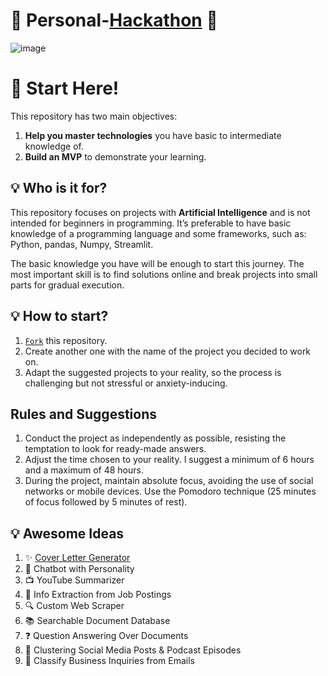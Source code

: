 # 🎉 Personal-[Hackathon](https://en.wikipedia.org/wiki/Hackathon) 🚀

![image](https://github.com/user-attachments/assets/50a3dc14-e101-438b-a5b9-2900d7648813)

# 🎉 **Start Here!**
This repository has two main objectives: 
1. **Help you master technologies** you have basic to intermediate knowledge of.
2. **Build an MVP** to demonstrate your learning.

## 💡 **Who is it for?**
This repository focuses on projects with **Artificial Intelligence** and is not intended for beginners in programming. It’s preferable to have basic knowledge of a programming language and some frameworks, such as: Python, pandas, Numpy, Streamlit.

The basic knowledge you have will be enough to start this journey. The most important skill is to find solutions online and break projects into small parts for gradual execution.

## 💡 **How to start?**
1. [`Fork`](https://github.com/CllsPy/Personal-Hackathon/fork) this repository.
2. Create another one with the name of the project you decided to work on.
3. Adapt the suggested projects to your reality, so the process is challenging but not stressful or anxiety-inducing.

## **Rules and Suggestions**
1. Conduct the project as independently as possible, resisting the temptation to look for ready-made answers.
2. Adjust the time chosen to your reality. I suggest a minimum of 6 hours and a maximum of 48 hours.
3. During the project, maintain absolute focus, avoiding the use of social networks or mobile devices. Use the Pomodoro technique (25 minutes of focus followed by 5 minutes of rest).

## 💡 **Awesome Ideas**
1. ✨ [Cover Letter Generator](https://github.com/CllsPy/Cover-Letter-Generator)
2. 🤖 Chatbot with Personality
3. 📺 YouTube Summarizer
4. 📄 Info Extraction from Job Postings
5. 🔍 Custom Web Scraper
6. 📚 Searchable Document Database
7. ❓ Question Answering Over Documents
8. 🧩 Clustering Social Media Posts & Podcast Episodes
9. 📧 Classify Business Inquiries from Emails
